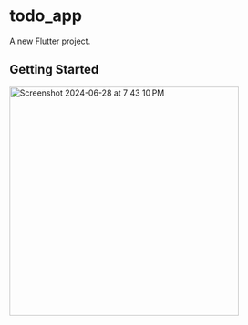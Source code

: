# todo_app

A new Flutter project.

## Getting Started


<img width="402" alt="Screenshot 2024-06-28 at 7 43 10 PM" src="https://github.com/codewithdarkwa/hubtel-coding-challenge-repo/assets/65641625/93e956a0-6834-4cf0-9b74-e1dcf5bfe3f7">



